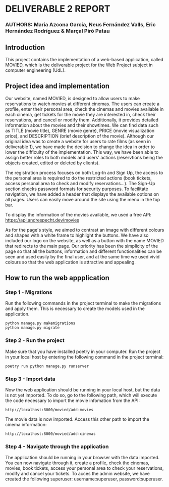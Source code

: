 # DELIVERABLE 2 REPORT
### AUTHORS: Maria Azcona Garcia, Neus Fernández Valls, Eric Hernández Rodríguez & Marçal Piró Patau

## Introduction
This project contains the implementation of a web-based application, called MOVIED, which is the deliverable project for the Web Project subject in computer engineering (UdL).

## Project idea and implementation
Our website, named MOVIED, is designed to allow users to make reservations to watch movies at different cinemas. The users can create a profile, enter their personal area, check the cinemas and movies available in each cinema, get tickets for the movie they are interested in, check their reservations, and cancel or modify them. Additionally, it provides detailed information about the movies and their showtimes. We can find data such as TITLE (movie title), GENRE (movie genre), PRICE (movie visualization price), and DESCRIPTION (brief description of the movie). Although our original idea was to create a website for users to rate films (as seen in deliverable 1), we have made the decision to change the idea in order to lower the difficulty of the implementation. This way, we have been able to assign better roles to both models and users' actions (reservtions being the objects created, edited or deleted by clients).

The registration process focuses on both Log-In and Sign Up, the access to the personal area is required to do the restricted actions (book tickets, access personal area to check and modify reservations...). The Sign-Up section checks password formats for security purposes. To facilitate navigation, we have added a header that displays the available options on all pages. Users can easily move around the site using the menu in the top bar.

To display the information of the movies available, we used a free API: https://api.andrespecht.dev/movies 

As for the page's style, we aimed to contrast an image with different colours and shapes with a white frame to highlight the buttons. We have also included our logo on the website, as well as a button with the name MOVIED that redirects to the main page. Our priority has been the simplicity of the page so that all the buttons, information and different functionalities can be seen and used easily by the final user, and at the same time we used vivid colours so that the web application is attractive and appealing. 

## How to run the web appplication
### Step 1 - Migrations
Run the following commands in the project terminal to make the migrations and apply them. This is necessary to create the models used in the application.
```
python manage.py makemigrations
python manage.py migrate
```

### Step 2 - Run the project
Make sure that you have installed poetry in your computer. Run the project in your local host by entering the following command in the project terminal:
```
poetry run python manage.py runserver
```

### Step 3 - Import data
Now the web application should be running in your local host, but the data is not yet imported. To do so, go to the following path, which will execute the code necessary to import the movie infomation from the API: 
```
http://localhost:8000/movied/add-movies
```
The movie data is now imported. Access this other path to import the cinema information: 
```
http://localhost:8000/movied/add-cinemas
```

### Step 4 - Navigate through the application
The application should be running in your browser with the data imported. You can now navigate through it, create a profile, check the cinemas, movies, book tickets, access your personal area to check your reservations, modify and cancel your tickets. To acces the admin website, we have created the following superuser: username:superuser, password:superuser.


